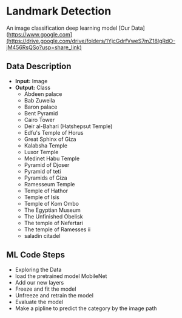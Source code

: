 # Landmark Detection
An image classification deep learning model
[Our Data](https://www.google.com](https://drive.google.com/drive/folders/1YjcGdrfVweS7mZ18lgRdO-jM456RsQSo?usp=share_link)
## Data Description
* **Input:** Image
* **Output:** Class
  * Abdeen palace
  * Bab Zuweila
  * Baron palace
  * Bent Pyramid
  * Cairo Tower
  * Deir al-Bahari (Hatshepsut Temple)
  * Edfu's Temple of Horus
  * Great Sphinx of Giza
  * Kalabsha Temple
  * Luxor Temple
  * Medinet Habu Temple
  * Pyramid of Djoser
  * Pyramid of teti
  * Pyramids of Giza
  * Ramesseum Temple
  * Temple of Hathor
  * Temple of Isis
  * Temple of Kom Ombo
  * The Egyptian Museum
  * The Unfinished Obelisk
  * The temple of Nefertari
  * The temple of Ramesses ii
  * saladin citadel 

## ML Code Steps
* Exploring the Data
* load the pretrained model MobileNet
* Add our new layers
* Freeze and fit the model
* Unfreeze and retrain the model
* Evaluate the model
* Make a pipline to predict the category by the image path
